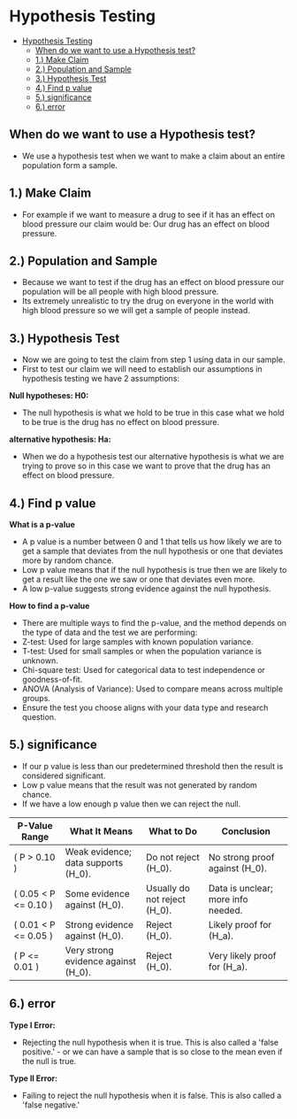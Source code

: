 # Hypothesis Testing 

- [Hypothesis Testing](#hypothesis-testing)
  - [When do we want to use a Hypothesis test?](#when-do-we-want-to-use-a-hypothesis-test)
  - [1.) Make Claim](#1-make-claim)
  - [2.) Population and Sample](#2-population-and-sample)
  - [3.) Hypothesis Test](#3-hypothesis-test)
  - [4.) Find p value](#4-find-p-value)
  - [5.) significance](#5-significance)
  - [6.) error](#6-error)


## When do we want to use a Hypothesis test?
 - We use a hypothesis test when we want to make a claim about an entire population form a sample. 

## 1.) Make Claim
 - For example if we want to measure a drug to see if it has an effect on blood pressure our claim would be: Our drug has an effect on blood pressure.

## 2.) Population and Sample
 - Because we want to test if the drug has an effect on blood pressure our population will be all people with high blood pressure. 
 - Its extremely unrealistic to try the drug on everyone in the world with high blood pressure so we will get a sample of people instead.   

## 3.) Hypothesis Test
 - Now we are going to test the claim from step 1 using data in our sample. 
 - First to test our claim we will need to establish our assumptions in hypothesis testing we have 2 assumptions: 

**Null hypotheses: H0:**

 - The null hypothesis is what we hold to be true in this case what we hold to be true is the drug has no effect on blood pressure.  

**alternative hypothesis: Ha:**  

 - When we do a hypothesis test our alternative hypothesis is what we are trying to prove so in this case we want to prove that the drug has an effect on blood pressure. 

## 4.) Find p value
**What is a p-value**
 - A p value is a number between 0 and 1 that tells us how likely we are to get a sample that deviates from the null hypothesis or one that deviates more by random chance. 
 - Low p value means that if the null hypothesis is true then we are likely to get a result like the one we saw or one that deviates even more.
 - A low p-value suggests strong evidence against the null hypothesis. 

**How to find a p-value**

 - There are multiple ways to find the p-value, and the method depends on the type of data and the test we are performing:
 - Z-test: Used for large samples with known population variance.
 - T-test: Used for small samples or when the population variance is unknown.
 - Chi-square test: Used for categorical data to test independence or goodness-of-fit.
 - ANOVA (Analysis of Variance): Used to compare means across multiple groups.
 - Ensure the test you choose aligns with your data type and research question.


## 5.) significance
 - If our p value is less than our predetermined threshold then the result is considered significant. 
 - Low p value means that the result was not generated by random chance. 
 - If we have a low enough p value then we can reject the null.
  
| **P-Value Range**      | **What It Means**                              | **What to Do**                     | **Conclusion**                        |
|-------------------------|-----------------------------------------------|-------------------------------------|---------------------------------------|
| \( P > 0.10 \)          | Weak evidence; data supports \(H_0\).         | Do not reject \(H_0\).             | No strong proof against \(H_0\).      |
| \( 0.05 < P <= 0.10 \)| Some evidence against \(H_0\).                | Usually do not reject \(H_0\).     | Data is unclear; more info needed.    |
| \( 0.01 < P <= 0.05 \)| Strong evidence against \(H_0\).              | Reject \(H_0\).                    | Likely proof for \(H_a\).             |
| \( P <= 0.01 \)       | Very strong evidence against \(H_0\).         | Reject \(H_0\).                    | Very likely proof for \(H_a\).        |


## 6.) error 
 **Type I Error:**
 - Rejecting the null hypothesis when it is true. This is also called a 'false positive.' - or we can have a sample that is so close to the mean even if the null is true.
 
 **Type II Error:**
 - Failing to reject the null hypothesis when it is false. This is also called a 'false negative.'
